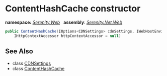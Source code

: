 # ContentHashCache constructor
**namespace:** *[Serenity.Web](../../README.md#serenity.web-namespace)*   **assembly**: *[Serenity.Net.Web](../../README.md)*

```csharp
public ContentHashCache(IOptions<CDNSettings> cdnSettings, IWebHostEnvironment hostEnvironment, 
    IHttpContextAccessor httpContextAccessor = null)
```

## See Also

* class [CDNSettings](../ContentHashCache.CDNSettings.md)
* class [ContentHashCache](../ContentHashCache.md)